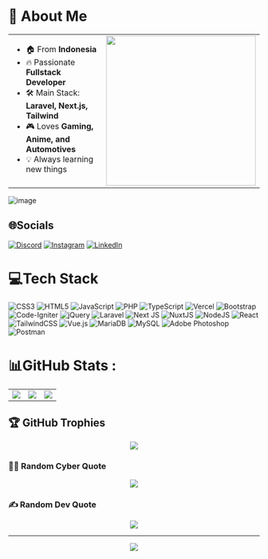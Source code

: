 # 💫 About Me  
<table>
  <tr>
    <td valign="top">
      <ul>
        <li>🏠 From <b>Indonesia</b></li>
        <li>🔥 Passionate <b>Fullstack Developer</b></li>
        <li>🛠️ Main Stack: <b>Laravel, Next.js, Tailwind</b></li>
        <li>🎮 Loves <b>Gaming, Anime, and Automotives</b></li>
        <li>💡 Always learning new things</li>
      </ul>
    </td>
    <td align="center">
      <img src="https://media1.tenor.com/m/-_B1vBfy-00AAAAd/hacker-man-hacker.gif" width="300px"/>
    </td>
  </tr>
</table>

![image](https://github.com/user-attachments/assets/53f60bea-6ef5-4edb-9f37-f6794308a35a)


## 🌐Socials
[![Discord](https://img.shields.io/badge/Discord-%237289DA.svg?logo=discord&logoColor=white)](htttps://discord.gg/susuputih#2869) [![Instagram](https://img.shields.io/badge/Instagram-%23E4405F.svg?logo=Instagram&logoColor=white)](https://instagram.com/susuputih.webp) [![LinkedIn](https://img.shields.io/badge/LinkedIn-%230077B5.svg?logo=linkedin&logoColor=white)](https://linkedin.com/in/harsa-aditya-09aa91179) 

# 💻Tech Stack
![CSS3](https://img.shields.io/badge/css3-%231572B6.svg?style=for-the-badge&logo=css3&logoColor=white) ![HTML5](https://img.shields.io/badge/html5-%23E34F26.svg?style=for-the-badge&logo=html5&logoColor=white) ![JavaScript](https://img.shields.io/badge/javascript-%23323330.svg?style=for-the-badge&logo=javascript&logoColor=%23F7DF1E) ![PHP](https://img.shields.io/badge/php-%23777BB4.svg?style=for-the-badge&logo=php&logoColor=white) ![TypeScript](https://img.shields.io/badge/typescript-%23007ACC.svg?style=for-the-badge&logo=typescript&logoColor=white) ![Vercel](https://img.shields.io/badge/vercel-%23000000.svg?style=for-the-badge&logo=vercel&logoColor=white) ![Bootstrap](https://img.shields.io/badge/bootstrap-%23563D7C.svg?style=for-the-badge&logo=bootstrap&logoColor=white) ![Code-Igniter](https://img.shields.io/badge/CodeIgniter-%23EF4223.svg?style=for-the-badge&logo=codeIgniter&logoColor=white) ![jQuery](https://img.shields.io/badge/jquery-%230769AD.svg?style=for-the-badge&logo=jquery&logoColor=white) ![Laravel](https://img.shields.io/badge/laravel-%23FF2D20.svg?style=for-the-badge&logo=laravel&logoColor=white) ![Next JS](https://img.shields.io/badge/Next-black?style=for-the-badge&logo=next.js&logoColor=white) ![NuxtJS](https://img.shields.io/badge/Nuxt-black?style=for-the-badge&logo=nuxt.js&logoColor=white) ![NodeJS](https://img.shields.io/badge/node.js-6DA55F?style=for-the-badge&logo=node.js&logoColor=white) ![React](https://img.shields.io/badge/react-%2320232a.svg?style=for-the-badge&logo=react&logoColor=%2361DAFB) ![TailwindCSS](https://img.shields.io/badge/tailwindcss-%2338B2AC.svg?style=for-the-badge&logo=tailwind-css&logoColor=white) ![Vue.js](https://img.shields.io/badge/vuejs-%2335495e.svg?style=for-the-badge&logo=vuedotjs&logoColor=%234FC08D) ![MariaDB](https://img.shields.io/badge/MariaDB-003545?style=for-the-badge&logo=mariadb&logoColor=white) ![MySQL](https://img.shields.io/badge/mysql-%2300f.svg?style=for-the-badge&logo=mysql&logoColor=white) ![Adobe Photoshop](https://img.shields.io/badge/adobephotoshop-%2331A8FF.svg?style=for-the-badge&logo=adobephotoshop&logoColor=white) ![Postman](https://img.shields.io/badge/Postman-FF6C37?style=for-the-badge&logo=postman&logoColor=white)
# 📊GitHub Stats :
<p align="center">
  <table>
    <tr>
      <td align="center">
        <img src="https://github-readme-stats.vercel.app/api?username=kingsusuputih&theme=radical&hide_border=true&include_all_commits=false&count_private=true" />
      </td>
      <td align="center">
        <img src="https://github-readme-streak-stats.herokuapp.com/?user=kingsusuputih&theme=radical&hide_border=true" />
      </td>
      <td align="center">
        <img src="https://github-readme-stats.vercel.app/api/top-langs/?username=kingsusuputih&theme=radical&hide_border=true&include_all_commits=false&count_private=true&layout=compact" />
      </td>
    </tr>
  </table>
</p>


## 🏆 GitHub Trophies  
<p align="center">
  <img src="https://github-trophies.vercel.app/?username=kingsusuputih&theme=radical&no-frame=true&no-bg=true&margin-w=4" />
</p>

### 🧑‍💻 Random Cyber Quote  
<p align="center">
  <img src="https://github-readme-cyber-quotes.vercel.app/api?type=horizontal&theme=radical" />
</p>

### ✍️ Random Dev Quote  
<p align="center">
  <img src="https://quotes-github-readme.vercel.app/api?type=horizontal&theme=radical" />
</p>

---

<p align="center">
  <a href="https://visitcount.itsvg.in">
    <img src="https://visitcount.itsvg.in/api?id=kingsusuputih&icon=0&color=0" />
  </a>
</p>

